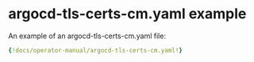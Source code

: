# argocd-tls-certs-cm.yaml example

An example of an argocd-tls-certs-cm.yaml file:

```yaml
{!docs/operator-manual/argocd-tls-certs-cm.yaml!}
```
